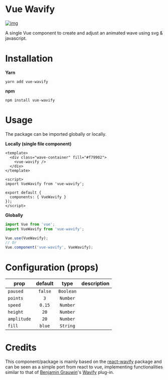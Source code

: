 # Vue Wavify

[![img](https://img.shields.io/npm/l/vue-wavify.svg)](https://github.com/SvenWesterlaken/vue-wavify/blob/main/LICENSE)

A single Vue component to create and adjust an animated wave using svg & javascript.

# Installation
**Yarn**

    yarn add vue-wavify

**npm**

    npm install vue-wavify


# Usage

The package can be imported globally or locally.

**Locally (single file component)**
```vue
<template>
  <div class="wave-container" fill="#f79902">
    <vue-wavify />
  </div>
</template>

<script>
import VueWavify from 'vue-wavify';

export default {
  components: { VueWavify }
});
</script>
```

**Globally**
```js
import Vue from 'vue';
import VueWavify from 'vue-wavify';

Vue.use(VueWavify);
// Or
Vue.component('vue-wavify', VueWavify);

```

# Configuration (props)


| prop        | default | type      | description |
| ----------- |:-------:|:---------:|:----------- |
| `paused`    | `false` | `Boolean` | |
| `points`    | `3`     | `Number`  | |
| `speed`     | `0.15`  | `Number`  | |
| `height`    | `20`    | `Number`  | |
| `amplitude` | `20`    | `Number`  | |
| `fill`      | `blue`  | `String`  | |

# Credits

This component/package is mainly based on the [react-wavify](https://www.npmjs.com/package/react-wavify) package and can be seen as a simple port from react to vue, implementing functionalities similar to that of [Benjamin Grauwin](http://benjamin.grauwin.me/)'s [Wavify](https://github.com/peacepostman/wavify) plug-in.

